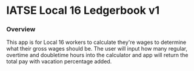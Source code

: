 # IATSE Local 16 Ledgerbook v1

### Overview

This app is for Local 16 workers to calculate they're wages to determine what their gross wages should be.  The user will input how many regular, overtime and doubletime hours into the calculator and app will return the total pay with vacation percentage added.

